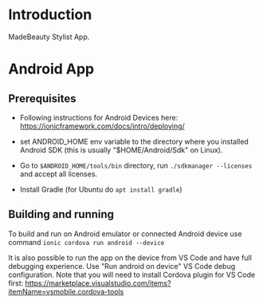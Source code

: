 # Introduction
MadeBeauty Stylist App.

# Android App

## Prerequisites

- Following instructions for Android Devices here: https://ionicframework.com/docs/intro/deploying/

- set ANDROID_HOME env variable to the directory where you installed Android SDK
(this is usually "$HOME/Android/Sdk" on Linux).

- Go to `$ANDROID_HOME/tools/bin` directory, run `./sdkmanager --licenses` and accept all licenses.

- Install Gradle (for Ubuntu do `apt install gradle`)

## Building and running

To build and run on Android emulator or connected Android device
use command `ionic cordova run android --device`

It is also possible to run the app on the device from VS Code and have full
debugging experience. Use "Run android on device" VS Code debug configuration.
Note that you will need to install Cordova plugin for VS Code first:
https://marketplace.visualstudio.com/items?itemName=vsmobile.cordova-tools